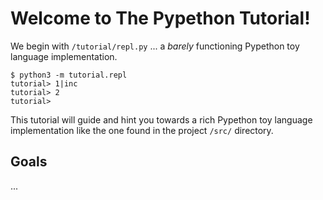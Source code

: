 # Welcome to The Pypethon Tutorial!

We begin with `/tutorial/repl.py` ... a _barely_ functioning Pypethon toy language implementation.

```
$ python3 -m tutorial.repl
tutorial> 1|inc
tutorial> 2
tutorial> 
```

This tutorial will guide and hint you towards a rich Pypethon toy language implementation like the one found in the 
project `/src/` directory.

## Goals

...
